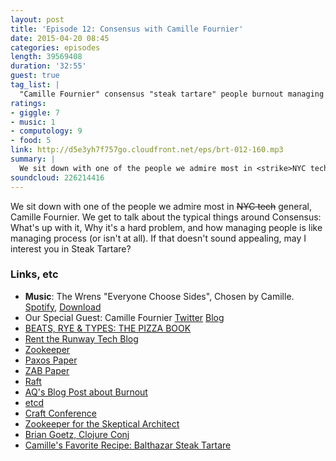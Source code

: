 ```yaml
---
layout: post
title: 'Episode 12: Consensus with Camille Fournier'
date: 2015-04-20 08:45
categories: episodes
length: 39569408
duration: '32:55'
guest: true
tag_list: |
  "Camille Fournier" consensus "steak tartare" people burnout managing Balthazar
ratings:
- giggle: 7
- music: 1
- computology: 9
- food: 5
link: http://d5e3yh7f757go.cloudfront.net/eps/brt-012-160.mp3
summary: |
  We sit down with one of the people we admire most in <strike>NYC tech</strike> general, Camille Fournier. We get to talk about the typical things around Consensus: What's up with it, Why it's a hard problem, and how managing people is like managing process (or isn't at all). If that doesn't sound appealing, may I interest you in Steak Tartare?
soundcloud: 226214416
---
```

We sit down with one of the people we admire most in <strike>NYC tech</strike> general, Camille Fournier. We get to talk about the typical things around Consensus: What's up with it, Why it's a hard problem, and how managing people is like managing process (or isn't at all). If that doesn't sound appealing, may I interest you in Steak Tartare?

<!-- more -->

### Links, etc

* <strong>Music</strong>: The Wrens "Everyone Choose Sides", Chosen by Camille. [Spotify](https://open.spotify.com/track/0320GL1aqQgsi7uDYSMEQ0), [Download](http://wrens.com/files/mp3s/The%20Wrens%20-%20Everyone%20Choose%20Sides.mp3)
* Our Special Guest: Camille Fournier [Twitter](https://twitter.com/skamille) [Blog](http://whilefalse.blogspot.com/)
* [BEATS, RYE & TYPES: THE PIZZA BOOK](http://beatsryetypes.com/pizza)
* [Rent the Runway Tech Blog](http://dresscode.renttherunway.com/)
* [Zookeeper](https://zookeeper.apache.org/)
* [Paxos Paper](http://research.microsoft.com/en-us/um/people/lamport/pubs/lamport-paxos.pdf)
* [ZAB Paper](http://web.stanford.edu/class/cs347/reading/zab.pdf)
* [Raft](https://raftconsensus.github.io/)
* [AQ's Blog Post about Burnout](http://www.quirkey.com/blog/2015/04/14/kingston/)
* [etcd](https://github.com/coreos/etcd)
* [Craft Conference](http://craft-conf.com/2015)
* [Zookeeper for the Skeptical Architect](https://www.youtube.com/watch?v=j4uwKP7WJFk)
* [Brian Goetz, Clojure Conj](https://www.youtube.com/watch?v=2y5Pv4yN0b0)
* [Camille's Favorite Recipe: Balthazar Steak Tartare](http://www.seriouseats.com/recipes/2008/11/balthazars-steak-tartare-recipe.html)
